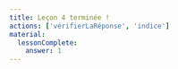 ```yaml
---
title: Leçon 4 terminée !
actions: ['vérifierLaRéponse', 'indice']
material:
  lessonComplete:
    answer: 1
---
```

